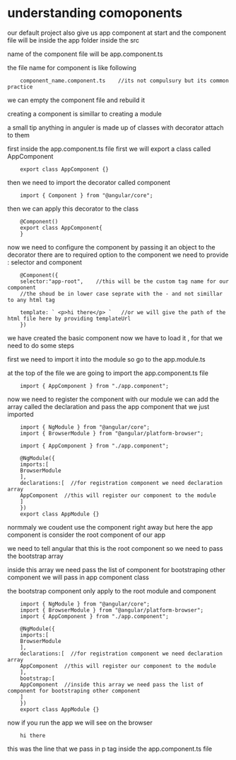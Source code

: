 # understanding comoponents

our default project also give us app component at start and the component file will be inside the app folder inside the src

name of the component file will be app.component.ts

the file name for component is like following

        component_name.component.ts    //its not compulsury but its common practice

we can empty the component file and rebuild it 

creating a component is simillar to creating a module

a small tip anything in anguler is made up of classes with decorator attach to them

first inside the app.component.ts file first we will export a class called AppComponent

        export class AppComponent {}

then we need to import the decorator called component

        import { Component } from "@angular/core";

then we can apply this decorator to the class

        @Component()
        export class AppComponent{
        }

now we need to configure the component by passing it an object to the decorator there are to required option to the component we need to provide : selector and component

        @Component({
        selector:"app-root",    //this will be the custom tag name for our component
        //the shoud be in lower case seprate with the - and not simillar to any html tag
        
        template: ` <p>hi there</p> `   //or we will give the path of the html file here by providing templateUrl
        })

we have created the basic component now we have to load it , for that we need to do some steps

first we need to import it into the module so go to the app.module.ts

at the top of the file we are going to import the app.component.ts file

        import { AppComponent } from "./app.component";

now we need to register the component with our module
we can add the array called the declaration and pass the app component that we just imported

        import { NgModule } from "@angular/core";
        import { BrowserModule } from "@angular/platform-browser";

        import { AppComponent } from "./app.component";

        @NgModule({
        imports:[
        BrowserModule
        ],
        declarations:[  //for registration component we need declaration array
        AppComponent  //this will register our component to the module
        ]
        })
        export class AppModule {}

normmaly we coudent use the component right away but here the app component is consider the root component of our app 

we need to tell angular that this is the root component so we need to pass the bootstrap array

inside this array we need pass the list of component for bootstraping other component we will pass in app component class

the bootstrap component only apply to the root module and component

        import { NgModule } from "@angular/core";
        import { BrowserModule } from "@angular/platform-browser";
        import { AppComponent } from "./app.component";

        @NgModule({
        imports:[
        BrowserModule
        ],
        declarations:[  //for registration component we need declaration array
        AppComponent  //this will register our component to the module
        ],
        bootstrap:[
        AppComponent  //inside this array we need pass the list of component for bootstraping other component 
        ]
        })
        export class AppModule {}

now if you run the app we will see on the browser

        hi there

this was the line that we pass in p tag inside the app.component.ts file


